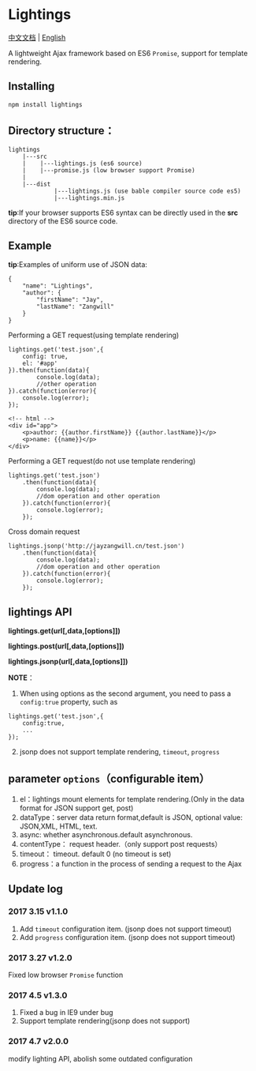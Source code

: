 # Lightings
[中文文档](https://github.com/JayZangwill/lightings/blob/master/doc/README-zh.md) | [English](https://github.com/JayZangwill/lightings/blob/master/README.md)

A lightweight Ajax framework based on ES6 `Promise`, support for template rendering.

## Installing

 `npm install lightings`

## Directory structure：

	lightings
		|---src
		|    |---lightings.js (es6 source)
		|    |---promise.js (low browser support Promise)
		|
		|---dist
	     	     |---lightings.js (use bable compiler source code es5)
		         |---lightings.min.js
		 
**tip**:If your browser supports ES6 syntax can be directly used in the **src** directory of the ES6 source code.

## Example

**tip**:Examples of uniform use of JSON data:
```
{
	"name": "Lightings",
	"author": {
		"firstName": "Jay",
		"lastName": "Zangwill"
	}
}
```
Performing a GET request(using template rendering)
```
lightings.get('test.json',{
	config: true,
	el: '#app'
}).then(function(data){
		console.log(data);
		//other operation
}).catch(function(error){
	console.log(error);
});
```

```
<!-- html -->
<div id="app">
	<p>author: {{author.firstName}} {{author.lastName}}</p>
	<p>name: {{name}}</p>
</div>
```
Performing a GET request(do not use template rendering)
```
lightings.get('test.json')
	.then(function(data){
		console.log(data);
		//dom operation and other operation
	}).catch(function(error){
		console.log(error);
	});
```
Cross domain request
```
lightings.jsonp('http://jayzangwill.cn/test.json')
	.then(function(data){
		console.log(data);
		//dom operation and other operation
	}).catch(function(error){
		console.log(error);
	});
```

## lightings API
**lightings.get(url[,data,[options]])**

**lightings.post(url[,data,[options]])**

**lightings.jsonp(url[,data,[options]])**

**NOTE**：
1. When using options as the second argument, you need to pass a `config:true` property, such as
```
lightings.get('test.json',{
	config:true,
	...
});
```
2. jsonp does not support template rendering, `timeout`, `progress`

## parameter `options`（configurable item）
1. el：lightings mount elements for template rendering.(Only in the data format for JSON support get, post)
2. dataType：server data return format,default is JSON, optional value: JSON,XML, HTML, text.
3. async: whether asynchronous.default asynchronous.
4. contentType： request header.（only support post requests）
5. timeout： timeout. default 0 (no timeout is set)
6. progress：a function in the process of sending a request to the Ajax

## Update log

### 2017 3.15 v1.1.0

1. Add `timeout` configuration item. (jsonp does not support timeout)
3. Add `progress` configuration item. (jsonp does not support timeout)

### 2017 3.27 v1.2.0

Fixed low browser `Promise` function

### 2017 4.5 v1.3.0

1. Fixed a bug in IE9 under bug
2. Support template rendering(jsonp does not support)

### 2017 4.7 v2.0.0

modify lighting API, abolish some outdated configuration